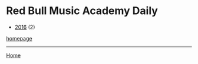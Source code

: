 # Red Bull Music Academy Daily

  * [2016](./red-bull-music-academy-daily-2016.md) (2)

[homepage](https://daily.redbullmusicacademy.com/)

----

[Home](../index.md)
